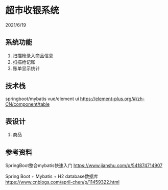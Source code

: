 # 超市收银系统
2021/6/19
## 系统功能
1. 扫描枪录入商品信息
2. 扫描枪记账
3. 账单显示统计
## 技术栈
springboot/mybatis
vue/element ui https://element-plus.org/#/zh-CN/component/table

## 表设计
1. 商品

## 参考资料
SpringBoot整合mybatis快速入门 https://www.jianshu.com/p/541874714907

Spring Boot + Mybatis + H2 database数据库 https://www.cnblogs.com/april-chen/p/11459322.html

   

   